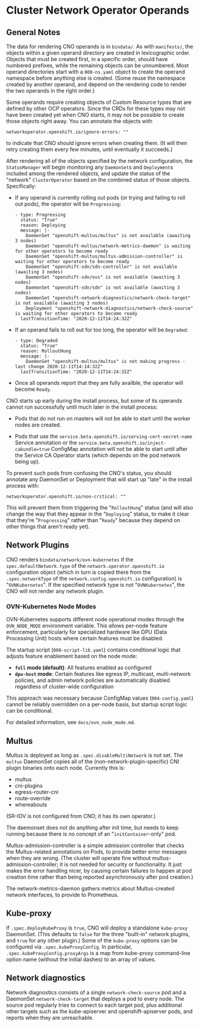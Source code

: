 # Cluster Network Operator Operands

## General Notes

The data for rendering CNO operands is in `bindata/`. As with
`manifests/`, the objects within a given operand directory are created
in lexicographic order. Objects that must be created first, in a
specific order, should have numbered prefixes, while the remaining
objects can be unnumbered. Most operand directories start with a
`000-ns.yaml` object to create the operand namespace before anything
else is created. (Some reuse the namespace created by another operand,
and depend on the rendering code to render the two operands in the
right order.)

Some operands require creating objects of Custom Resource types that
are defined by other OCP operators. Since the CRDs for these types may
not have been created yet when CNO starts, it may not be possible to
create those objects right away. You can annotate the objects with

    networkoperator.openshift.io/ignore-errors: ""

to indicate that CNO should ignore errors when creating them. (It will
then retry creating them every few minutes, until eventually it
succeeds.)

After rendering all of the objects specified by the network
configuration, the `StatusManager` will begin monitoring any
`DaemonSet`s and `Deployment`s included among the rendered objects,
and update the status of the "network" `ClusterOperator` based on the
combined status of those objects. Specifically:

  - If any operand is currently rolling out pods (or trying and
    failing to roll out pods), the operator will be `Progressing`:

        - type: Progressing
          status: "True"
          reason: Deploying
          message: |-
            DaemonSet "openshift-multus/multus" is not available (awaiting 3 nodes)
            DaemonSet "openshift-multus/network-metrics-daemon" is waiting for other operators to become ready
            DaemonSet "openshift-multus/multus-admission-controller" is waiting for other operators to become ready
            DaemonSet "openshift-sdn/sdn-controller" is not available (awaiting 3 nodes)
            DaemonSet "openshift-sdn/ovs" is not available (awaiting 3 nodes)
            DaemonSet "openshift-sdn/sdn" is not available (awaiting 3 nodes)
            DaemonSet "openshift-network-diagnostics/network-check-target" is not available (awaiting 3 nodes)
            Deployment "openshift-network-diagnostics/network-check-source" is waiting for other operators to become ready
          lastTransitionTime: "2020-12-11T14:24:32Z"

  - If an operand fails to roll out for too long, the operator will
    be `Degraded`:

        - type: Degraded
          status: "True"
          reason: RolloutHung
          message: |-
            DaemonSet "openshift-multus/multus" is not making progress - last change 2020-12-11T14:14:32Z"
          lastTransitionTime: "2020-12-11T14:24:32Z"

  - Once all operands report that they are fully availble, the
    operator will become `Ready`.

CNO starts up early during the install process, but some of its
operands cannot run successfully until much later in the install
process:

  - Pods that do not run on masters will not be able to start until
    the worker nodes are created.

  - Pods that use the
    `service.beta.openshift.io/serving-cert-secret-name` Service
    annotation or the `service.beta.openshift.io/inject-cabundle=true`
    ConfigMap annotation will not be able to start until after the
    Service CA Operator starts (which depends on the pod network being
    up).

To prevent such pods from confusing the CNO's status, you should
annotate any DaemonSet or Deployment that will start up "late" in the
install process with:

    networkoperator.openshift.io/non-critical: ""

This will prevent them from triggering the "`RolloutHung`" status (and
will also change the way that they appear in the "`Deploying`" status,
to make it clear that they're "`Progressing`" rather than "`Ready`"
because they depend on other things that aren't ready yet).

## Network Plugins

CNO renders `bindata/network/ovn-kubernetes` if the
`spec.defaultNetwork.type` of the `network.operator.openshift.io`
configuration object (which in turn is copied there from the
`.spec.networkType` of the `network.config.openshift.io`
configuration) is "`OVNKubernetes`". If the specified network type is
not "`OVNKubernetes`", the CNO will not render any network plugin.

### OVN-Kubernetes Node Modes

OVN-Kubernetes supports different node operational modes through the `OVN_NODE_MODE` 
environment variable. This allows per-node feature enforcement, particularly for 
specialized hardware like DPU (Data Processing Unit) hosts where certain features 
must be disabled.

The startup script (`008-script-lib.yaml`) contains conditional logic that adjusts 
feature enablement based on the node mode:

- **`full` mode (default)**: All features enabled as configured
- **`dpu-host` mode**: Certain features like egress IP, multicast, multi-network 
  policies, and admin network policies are automatically disabled regardless of 
  cluster-wide configuration

This approach was necessary because ConfigMap values (`004-config.yaml`) cannot be 
reliably overridden on a per-node basis, but startup script logic can be conditional.

For detailed information, see `docs/ovn_node_mode.md`.

## Multus

Multus is deployed as long as `.spec.disableMultiNetwork` is not set.
The `multus` DaemonSet copies all of the (non-network-plugin-specific)
CNI plugin binaries onto each node. Currently this is:

  - multus
  - cni-plugins
  - egress-router-cni
  - route-override
  - whereabouts

(SR-IOV is not configured from CNO; it has its own operator.)

The daemonset does not do anything after init time, but needs to keep
running because there is no concept of an "`initContainer`-only" pod.

Multus-admission-controller is a simple admission controller that
checks the Multus-related annotations on Pods, to provide better error
messages when they are wrong. (The cluster will operate fine without
multus-admission-controller; it is not needed for security or functionality. It
just makes the error handling nicer, by causing certain failures to
happen at pod creation time rather than being reported asynchronously
after pod creation.)

The network-metrics-daemon gathers metrics about Multus-created
network interfaces, to provide to Prometheus.

## Kube-proxy

If `.spec.deployKubeProxy` is `true`, CNO will deploy a standalone
`kube-proxy` DaemonSet. (This defaults to `false` for the three
"built-in" network plugins, and `true` for any other plugin.) Some of
the `kube-proxy` options can be configured via
`.spec.kubeProxyConfig`. In particular,
`.spec.kubeProxyConfig.proxyArgs` is a map from kube-proxy
command-line option name (without the initial dashes) to an array of
values.

## Network diagnostics

Network diagnostics consists of a single `network-check-source` pod
and a DaemonSet `network-check-target` that deploys a pod to every
node. The source pod regularly tries to connect to each target pod,
plus additional other targets such as the kube-apiserver and
openshift-apiserver pods, and reports when they are unreachable.
